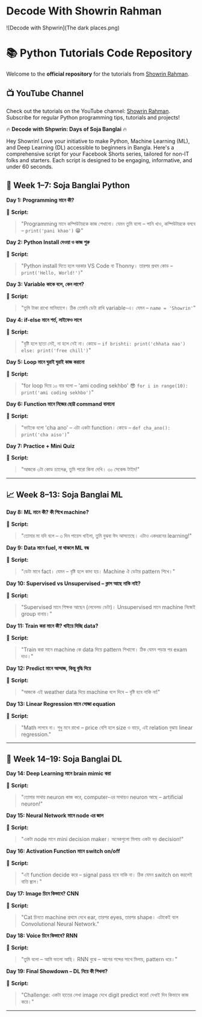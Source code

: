 # Decode With Showrin Rahman

![Decode with Shpwrin](The dark places.png)


# 📚 Python Tutorials Code Repository  

Welcome to the **official repository** for the  tutorials from [Showrin Rahman](https://www.youtube.com/@showrin20).
## 📺 **YouTube Channel**  
Check out the tutorials on the YouTube channel: [Showrin Rahman](https://www.youtube.com/@showrin20). Subscribe for regular Python programming tips, tutorials and projects!  

🔥 **Decode with Shpwrin: Days of Soja Banglai** 🔥

Hey Showrin! Love your initiative to make Python, Machine Learning (ML), and Deep Learning (DL) accessible to beginners in Bangla. Here's a comprehensive script for your Facebook Shorts series, tailored for non-IT folks and starters. Each script is designed to be engaging, informative, and under 60 seconds.



## 🐍 Week 1–7: **Soja Banglai Python**

**Day 1: Programming মানে কী?**

🎥 **Script:**

> "Programming মানে কম্পিউটারকে কাজ শেখানো। যেমন তুমি বলো – পানি খাও, কম্পিউটারকে বলবে – `print('pani khao')` 😁"

**Day 2: Python Install দেওয়া ও কাজ শুরু**

🎥 **Script:**

> "Python install দিতে হলে দরকার VS Code বা Thonny। তারপর প্রথম কোড – `print('Hello, World!')`"

**Day 3: Variable কাকে বলে, কেন লাগে?**

🎥 **Script:**

> "তুমি টাকা রাখো মানিব্যাগে। ঠিক তেমনি ডেটা রাখি variable-এ। যেমন – `name = 'Showrin'`"

**Day 4: if-else মানে শর্ত, লাইফেও লাগে**

🎥 **Script:**

> "বৃষ্টি হলে ছাতা নেই, না হলে নেই না। কোডে – `if brishti: print('chhata nao') else: print('free chill')`"

**Day 5: Loop মানে ঘুরাই ঘুরাই কাজ করানো**

🎥 **Script:**

> "for loop দিয়ে ১০ বার বলো – 'ami coding sekhbo' 😎 `for i in range(10): print('ami coding sekhbo')`"

**Day 6: Function মানে নিজের ছোট্ট command বানানো**

🎥 **Script:**

> "ভাইকে বলো 'cha ano' – এটা একটা function। কোডে – `def cha_ano(): print('cha aiso')`"

**Day 7: Practice + Mini Quiz**

🎥 **Script:**

> "আজকে ৩টা কোড চ্যালেঞ্জ, তুমি পারো কিনা দেখি। ৩০ সেকেন্ড টাইম!"

---

## 📈 Week 8–13: **Soja Banglai ML**

**Day 8: ML মানে কী? কী শিখে machine?**

🎥 **Script:**

> "তোমার মা যদি বলে – ৩ দিন পায়েস খাইলা, তুমি বুঝবা ঈদ আসতেছে। এটাও একধরনের learning!"

**Day 9: Data মানে fuel, না থাকলে ML বন্ধ**

🎥 **Script:**

> "ডেটা মানে fact। যেমন – বৃষ্টি হলে কাদা হয়। Machine ঐ ডেটার pattern শিখে।"

**Day 10: Supervised vs Unsupervised – ক্লাস আছে নাকি নাই?**

🎥 **Script:**

> "Supervised মানে শিক্ষক আছেন (লেবেলড ডেটা)। Unsupervised মানে machine নিজেই group বানায়।"

**Day 11: Train করা মানে কী? খাইয়ে দিচ্ছি data?**

🎥 **Script:**

> "Train করা মানে machine কে data দিয়ে pattern শিখানো। ঠিক যেমন পড়ার পর exam দাও।"

**Day 12: Predict মানে আন্দাজ, কিন্তু বুদ্ধি দিয়ে**

🎥 **Script:**

> "আজকে এই weather data দিয়ে machine বলে দিবে – বৃষ্টি হবে নাকি না!"

**Day 13: Linear Regression মানে সোজা equation**

🎥 **Script:**

> "Math লাগবে না। শুধু মনে রাখো – price বেশি হলে size ও বাড়ে, এই relation বুঝায় linear regression."

---

## 🧠 Week 14–19: **Soja Banglai DL**

**Day 14: Deep Learning মানে brain mimic করা**

🎥 **Script:**

> "তোমার মাথায় neuron কাজ করে, computer-এর মাথায়ও neuron আছে – artificial neuron!"

**Day 15: Neural Network মানে node এর জাল**

🎥 **Script:**

> "একটা node মানে mini decision maker। অনেকগুলো মিলায় একটা বড় decision!"

**Day 16: Activation Function মানে switch on/off**

🎥 **Script:**

> "এই function decide করে – signal pass হবে নাকি না। ঠিক যেমন switch on করলেই বাত্তি জ্বলে।"

**Day 17: Image চিনে কিভাবে? CNN**

🎥 **Script:**

> "Cat চিনতে machine প্রথমে দেখে ear, তারপর eyes, তারপর shape। এটাকেই বলে Convolutional Neural Network."

**Day 18: Voice চিনে কিভাবে? RNN**

🎥 **Script:**

> "তুমি বলো – আমি ভালো আছি। RNN বুঝে – আগের শব্দের সাথে মিলায়, pattern ধরে।"

**Day 19: Final Showdown – DL নিয়ে কী শিখলা?**

🎥 **Script:**

> "Challenge: একটা হাতের লেখা image দেখে digit predict করো! দেখাই দিব কিভাবে কাজ করে।"

---
